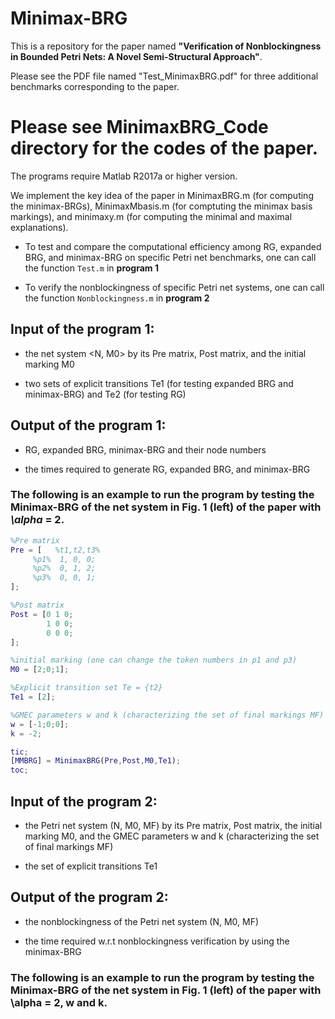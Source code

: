 # Minimax-BRG

This is a repository for the paper named **"Verification of Nonblockingness in Bounded Petri Nets: A Novel Semi-Structural Approach"**.

Please see the PDF file named "Test_MinimaxBRG.pdf" for three additional benchmarks corresponding to the paper.

# Please see MinimaxBRG_Code directory for the codes of the paper.

The programs require Matlab R2017a or higher version.

We implement the key idea of the paper in MinimaxBRG.m (for computing the minimax-BRGs), MinimaxMbasis.m (for comptuting the minimax basis markings), and minimaxy.m (for computing the minimal and maximal explanations).

* To test and compare the computational efficiency among RG, expanded BRG, and minimax-BRG on specific Petri net benchmarks, one can call the function ``Test.m`` in **program 1**

* To verify the nonblockingness of specific Petri net systems, one can call the function ``Nonblockingness.m`` in **program 2**

## Input of the program 1:

* the net system <N, M0> by its Pre matrix, Post matrix, and the initial marking M0

* two sets of explicit transitions Te1 (for testing expanded BRG and minimax-BRG) and Te2 (for testing RG)

## Output of the program 1:

* RG, expanded BRG, minimax-BRG and their node numbers

* the times required to generate RG, expanded BRG, and minimax-BRG

### The following is an example to run the program by testing the Minimax-BRG of the net system in Fig. 1 (left) of the paper with *\alpha* = 2.

```MATLAB
%Pre matrix
Pre = [   %t1,t2,t3%
     %p1%  1, 0, 0;
     %p2%  0, 1, 2;
     %p3%  0, 0, 1;
];

%Post matrix
Post = [0 1 0;
        1 0 0;
        0 0 0;
];

%initial marking (one can change the token numbers in p1 and p3)
M0 = [2;0;1];

%Explicit transition set Te = {t2}
Te1 = [2];

%GMEC parameters w and k (characterizing the set of final markings MF)
w = [-1;0;0];
k = -2;

tic;
[MMBRG] = MinimaxBRG(Pre,Post,M0,Te1);
toc;
```

## Input of the program 2:

* the Petri net system (N, M0, MF) by its Pre matrix, Post matrix, the initial marking M0, and the GMEC parameters w and k (characterizing the set of final markings MF)

* the set of explicit transitions Te1

## Output of the program 2:

* the nonblockingness of the Petri net system (N, M0, MF)

* the time required w.r.t nonblockingness verification by using the minimax-BRG

### The following is an example to run the program by testing the Minimax-BRG of the net system in Fig. 1 (left) of the paper with \alpha = 2, w and k.


